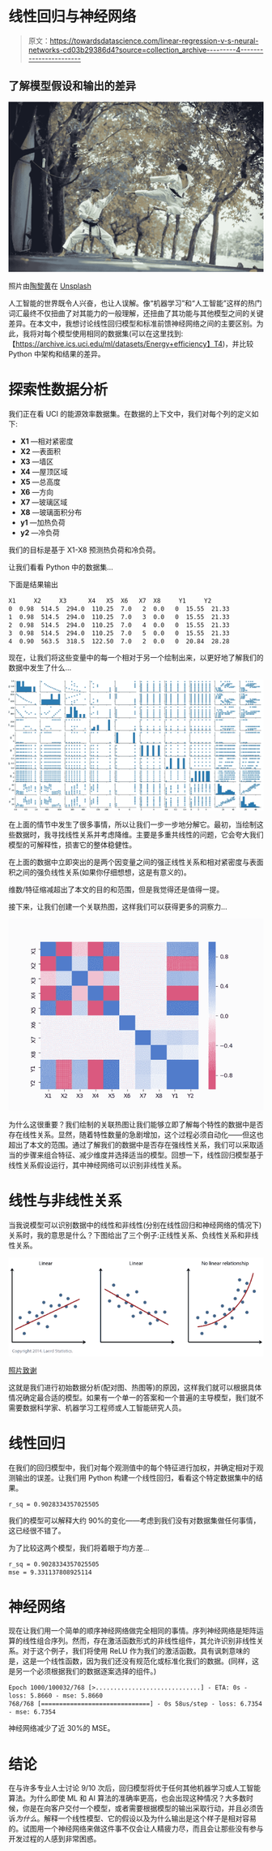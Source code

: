 # 线性回归与神经网络

> 原文：<https://towardsdatascience.com/linear-regression-v-s-neural-networks-cd03b29386d4?source=collection_archive---------4----------------------->

## 了解模型假设和输出的差异

![](img/c6a2805b5989b8214a1aafeb621ac20f.png)

照片由[陶黎黄](https://unsplash.com/@h4x0r3?utm_source=unsplash&utm_medium=referral&utm_content=creditCopyText)在 [Unsplash](https://unsplash.com/s/photos/fight?utm_source=unsplash&utm_medium=referral&utm_content=creditCopyText)

人工智能的世界既令人兴奋，也让人误解。像“机器学习”和“人工智能”这样的热门词汇最终不仅扭曲了对其能力的一般理解，还扭曲了其功能与其他模型之间的关键差异。在本文中，我想讨论线性回归模型和标准前馈神经网络之间的主要区别。为此，我将对每个模型使用相同的数据集(可以在这里找到:【https://archive.ics.uci.edu/ml/datasets/Energy+efficiency】T4)，并比较 Python 中架构和结果的差异。

# 探索性数据分析

我们正在看 UCI 的能源效率数据集。在数据的上下文中，我们对每个列的定义如下:

*   **X1** —相对紧密度
*   **X2** —表面积
*   **X3** —墙区
*   **X4** —屋顶区域
*   **X5** —总高度
*   **X6** —方向
*   **X7** —玻璃区域
*   **X8** —玻璃面积分布
*   **y1** —加热负荷
*   **y2** —冷负荷

我们的目标是基于 X1-X8 预测热负荷和冷负荷。

让我们看看 Python 中的数据集…

下面是结果输出

```
X1     X2     X3      X4   X5  X6   X7  X8     Y1     Y2
0  0.98  514.5  294.0  110.25  7.0   2  0.0   0  15.55  21.33
1  0.98  514.5  294.0  110.25  7.0   3  0.0   0  15.55  21.33
2  0.98  514.5  294.0  110.25  7.0   4  0.0   0  15.55  21.33
3  0.98  514.5  294.0  110.25  7.0   5  0.0   0  15.55  21.33
4  0.90  563.5  318.5  122.50  7.0   2  0.0   0  20.84  28.28
```

现在，让我们将这些变量中的每一个相对于另一个绘制出来，以更好地了解我们的数据中发生了什么…

![](img/f48aefd396870f357f81538a25a5fdfa.png)

在上面的情节中发生了很多事情，所以让我们一步一步地分解它。最初，当绘制这些数据时，我寻找线性关系并考虑降维。主要是多重共线性的问题，它会夸大我们模型的可解释性，损害它的整体稳健性。

在上面的数据中立即突出的是两个因变量之间的强正线性关系和相对紧密度与表面积之间的强负线性关系(如果你仔细想想，这是有意义的)。

维数/特征缩减超出了本文的目的和范围，但是我觉得还是值得一提。

接下来，让我们创建一个关联热图，这样我们可以获得更多的洞察力…

![](img/1131e90e8652ccec07422fc5a4424bad.png)

为什么这很重要？我们绘制的关联热图让我们能够立即了解每个特性的数据中是否存在线性关系。显然，随着特性数量的急剧增加，这个过程必须自动化——但这也超出了本文的范围。通过了解我们的数据中是否存在强线性关系，我们可以采取适当的步骤来组合特征、减少维度并选择适当的模型。回想一下，线性回归模型基于线性关系假设运行，其中神经网络可以识别非线性关系。

# 线性与非线性关系

当我说模型可以识别数据中的线性和非线性(分别在线性回归和神经网络的情况下)关系时，我的意思是什么？下图给出了三个例子:正线性关系、负线性关系和非线性关系。

![](img/e2ed6094c63a9625339301f6600fbb1c.png)

[照片致谢](https://statistics.laerd.com/spss-tutorials/linear-regression-using-spss-statistics.php)

这就是我们进行初始数据分析(配对图、热图等)的原因，这样我们就可以根据具体情况确定最合适的模型。如果有一个单一的答案和一个普遍的主导模型，我们就不需要数据科学家、机器学习工程师或人工智能研究人员。

# 线性回归

在我们的回归模型中，我们对每个观测值中的每个特征进行加权，并确定相对于观测输出的误差。让我们用 Python 构建一个线性回归，看看这个特定数据集中的结果。

```
r_sq = 0.9028334357025505
```

我们的模型可以解释大约 90%的变化——考虑到我们没有对数据集做任何事情，这已经很不错了。

为了比较这两个模型，我们将着眼于均方差…

```
r_sq = 0.9028334357025505
mse = 9.331137808925114
```

# 神经网络

现在让我们用一个简单的顺序神经网络做完全相同的事情。序列神经网络是矩阵运算的线性组合序列。然而，存在激活函数形式的非线性组件，其允许识别非线性关系。对于这个例子，我们将使用 ReLU 作为我们的激活函数。具有讽刺意味的是，这是一个线性函数，因为我们还没有规范化或标准化我们的数据。(同样，这是另一个必须根据我们的数据逐案选择的组件。)

```
Epoch 1000/100032/768 [>.............................] - ETA: 0s - loss: 5.8660 - mse: 5.8660
768/768 [==============================] - 0s 58us/step - loss: 6.7354 - mse: 6.7354
```

神经网络减少了近 30%的 MSE。

# 结论

在与许多专业人士讨论 9/10 次后，回归模型将优于任何其他机器学习或人工智能算法。为什么即使 ML 和 AI 算法的准确率更高，也会出现这种情况？大多数时候，你是在向客户交付一个模型，或者需要根据模型的输出采取行动，并且必须告诉*为什么*。解释一个线性模型、它的假设以及为什么输出是这个样子是相对容易的。试图用一个神经网络来做这件事不仅会让人精疲力尽，而且会让那些没有参与开发过程的人感到非常困惑。